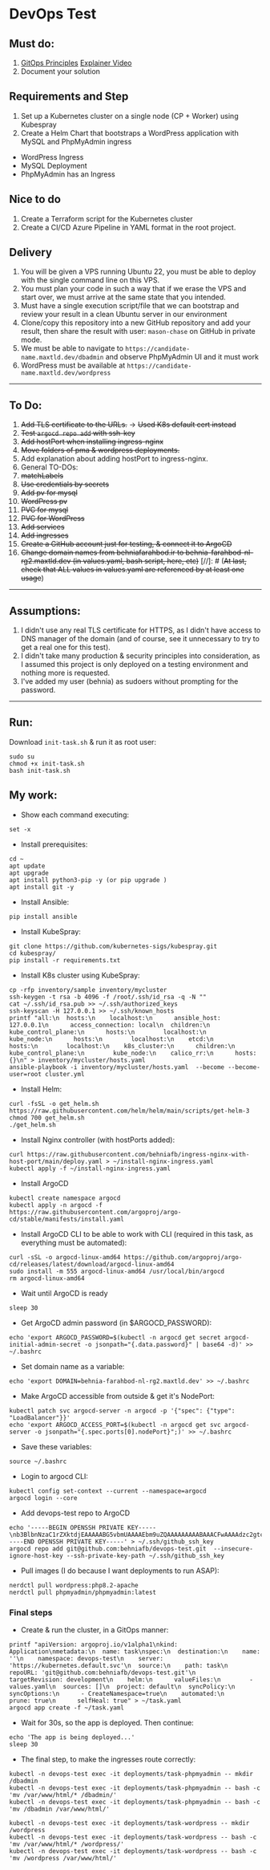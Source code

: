 # DevOps Test

## Must do:

1. [GitOps Principles](https://en.wikipedia.org/wiki/DevOps#GitOps) [Explainer Video](https://www.youtube.com/watch?v=f5EpcWp0THw)
2. Document your solution

## Requirements and Step


1. Set up a Kubernetes cluster on a single node (CP + Worker) using Kubespray
2. Create a Helm Chart that bootstraps a WordPress application with MySQL and PhpMyAdmin ingress

- WordPress Ingress
- MySQL Deployment
- PhpMyAdmin has an Ingress

## Nice to do

1. Create a Terraform script for the Kubernetes cluster
2. Create a CI/CD Azure Pipeline in YAML format in the root project.

## Delivery
1. You will be given a VPS running Ubuntu 22, you must be able to deploy with the single command line on this VPS.
2. You must plan your code in such a way that if we erase the VPS and start over, we must arrive at the same state that you intended.
3. Must have a single execution script/file that we can bootstrap and review your result in a clean Ubuntu server in our environment
4. Clone/copy this repository into a new GitHub repository and add your result, then share the result with user: `mason-chase` on GitHub in private mode.
5. We must be able to navigate to `https://candidate-name.maxtld.dev/dbadmin` and observe PhpMyAdmin UI and it must work
6. WordPress must be available at `https://candidate-name.maxtld.dev/wordpress`


---
## To Do:
1. ~~Add TLS certificate to the URLs.~~ -> ~~Used K8s default cert instead~~
2. ~~Test `argocd repo add` with ssh-key~~
3. ~~Add hostPort when installing ingress-nginx~~
4. ~~Move folders of pma & wordpress deployments.~~
5. Add explanation about adding hostPort to ingress-nginx.
6. General TO-DOs:
7. ~~matchLabels~~
8. ~~Use credentials by secrets~~
9. ~~Add pv for mysql~~
10. ~~WordPress pv~~
11. ~~PVC for mysql~~
12. ~~PVC for WordPress~~
13. ~~Add services~~
14. ~~Add ingresses~~
15. ~~Create a GitHub account just for testing, & connect it to ArgoCD~~
16. ~~Change domain names from behniafarahbod.ir to behnia-farahbod-nl-rg2.maxtld.dev (in values.yaml, bash script, here, etc)~~
    [//]: # (~~At last, check that ALL values in values.yaml are referenced by at least one usage~~)

---

## Assumptions:
1. I didn't use any real TLS certificate for HTTPS, as I didn't have access to DNS manager of the domain (and of course, see it unnecessary to try to get a real one for this test).
2. I didn't take many production & security principles into consideration, as I assumed this project is only deployed on a testing environment and nothing more is requested.
3. I've added my user (behnia) as sudoers without prompting for the password.

---

## Run:
Download `init-task.sh` & run it as root user:
```
sudo su
chmod +x init-task.sh
bash init-task.sh
```


## My work:
- Show each command executing:
```
set -x
```

- Install prerequisites:
```
cd ~
apt update
apt upgrade
apt install python3-pip -y (or pip upgrade )
apt install git -y
```

- Install Ansible:
```
pip install ansible
```

- Install KubeSpray:
```
git clone https://github.com/kubernetes-sigs/kubespray.git
cd kubespray/
pip install -r requirements.txt
```
- Install K8s cluster using KubeSpray:
```
cp -rfp inventory/sample inventory/mycluster
ssh-keygen -t rsa -b 4096 -f /root/.ssh/id_rsa -q -N ""
cat ~/.ssh/id_rsa.pub >> ~/.ssh/authorized_keys
ssh-keyscan -H 127.0.0.1 >> ~/.ssh/known_hosts
printf "all:\n  hosts:\n    localhost:\n      ansible_host: 127.0.0.1\n      access_connection: local\n  children:\n    kube_control_plane:\n      hosts:\n        localhost:\n    kube_node:\n      hosts:\n        localhost:\n    etcd:\n      hosts:\n        localhost:\n    k8s_cluster:\n      children:\n        kube_control_plane:\n        kube_node:\n    calico_rr:\n      hosts: {}\n" > inventory/mycluster/hosts.yaml
ansible-playbook -i inventory/mycluster/hosts.yaml  --become --become-user=root cluster.yml
```

- Install Helm:
```
curl -fsSL -o get_helm.sh https://raw.githubusercontent.com/helm/helm/main/scripts/get-helm-3
chmod 700 get_helm.sh
./get_helm.sh
```
- Install Nginx controller (with hostPorts added):
```
curl https://raw.githubusercontent.com/behniafb/ingress-nginx-with-host-port/main/deploy.yaml > ~/install-nginx-ingress.yaml
kubectl apply -f ~/install-nginx-ingress.yaml
```

- Install ArgoCD
```
kubectl create namespace argocd
kubectl apply -n argocd -f https://raw.githubusercontent.com/argoproj/argo-cd/stable/manifests/install.yaml
```

- Install ArgoCD CLI to be able to work with CLI (required in this task, as everything must be automated):
```
curl -sSL -o argocd-linux-amd64 https://github.com/argoproj/argo-cd/releases/latest/download/argocd-linux-amd64
sudo install -m 555 argocd-linux-amd64 /usr/local/bin/argocd
rm argocd-linux-amd64
```

- Wait until ArgoCD is ready
```
sleep 30
```

- Get ArgoCD admin password (in $ARGOCD_PASSWORD):
```
echo 'export ARGOCD_PASSWORD=$(kubectl -n argocd get secret argocd-initial-admin-secret -o jsonpath="{.data.password}" | base64 -d)' >> ~/.bashrc
```
- Set domain name as a variable:
```
echo 'export DOMAIN=behnia-farahbod-nl-rg2.maxtld.dev' >> ~/.bashrc
```
- Make ArgoCD accessible from outside & get it's NodePort:
```
kubectl patch svc argocd-server -n argocd -p '{"spec": {"type": "LoadBalancer"}}'
echo 'export ARGOCD_ACCESS_PORT=$(kubectl -n argocd get svc argocd-server -o jsonpath="{.spec.ports[0].nodePort}";)' >> ~/.bashrc
```

- Save these variables:
```
source ~/.bashrc
```

- Login to argocd CLI:
```
kubectl config set-context --current --namespace=argocd
argocd login --core
```

- Add devops-test repo to ArgoCD
```
echo '-----BEGIN OPENSSH PRIVATE KEY-----\nb3BlbnNzaC1rZXktdjEAAAAABG5vbmUAAAAEbm9uZQAAAAAAAAABAAACFwAAAAdzc2gtcn\nNhAAAAAwEAAQAAAgEAt0uIdW3Me1SUx7MNYVvhK+oWHT7VikbxIq73TPpEZfmDbaIjJlqh\nUi7vka922/LiHW8ShIZLfmzpS66PYKRHqcSE3UYiWErhL69J5qrDh9wjXKjospUfOP5Qiz\nfRbKG1qZQD9s9Cq84NbxtlJDNwUy6rwzw+7DwUOKUHj7suupcVcc0tOBJGRGGKID9wwf+X\nvL+Cmg8Ak+vqM3YSMXOzQ/pYa+ZPlb6sQXqkTcRFT+uEdnOai5MfT+0US8rPvCWv9MSQjJ\nDR4FYP/MeCiushWekGJ2whrN3KlWKPjIQM/Cge1KqTCIuoV6QEJ0dEpOhgUb1Xp0qVWfRP\nrXm+4gRHdJdjw9x+Tlxnqx48yDxMGJncHNTsnZxn2gLnenfyNgCLCwYyVYOsH5TczOYlwb\nxo4y2ywE9g3XCHh16s606hwdVLsrE/WgeQFQHWasf50QDGvbo9/e88RCHim9q5Ha4NU7s8\nDMwAowJOfsUXCXlWUR6FEBGF5bFKUkq8SqwWJiZk6qTaL0tIaz3FS4YtLwYriUZhJGMWXq\nw9IKK/aWMClTlzP7Kc3DHgTfqNhVMUiv1fJmvNEWJHNdn0QSDPSfZaRvMZLQQORBTBFufx\n+VL9LEvD6MmxUUaXtpMvJ7N0QG0X5MYimFV28zaR8ptG5pOL6Yo6pngwIyPft0pEyEFP+6\nsAAAdIHS4/dB0uP3QAAAAHc3NoLXJzYQAAAgEAt0uIdW3Me1SUx7MNYVvhK+oWHT7Vikbx\nIq73TPpEZfmDbaIjJlqhUi7vka922/LiHW8ShIZLfmzpS66PYKRHqcSE3UYiWErhL69J5q\nrDh9wjXKjospUfOP5QizfRbKG1qZQD9s9Cq84NbxtlJDNwUy6rwzw+7DwUOKUHj7suupcV\ncc0tOBJGRGGKID9wwf+XvL+Cmg8Ak+vqM3YSMXOzQ/pYa+ZPlb6sQXqkTcRFT+uEdnOai5\nMfT+0US8rPvCWv9MSQjJDR4FYP/MeCiushWekGJ2whrN3KlWKPjIQM/Cge1KqTCIuoV6QE\nJ0dEpOhgUb1Xp0qVWfRPrXm+4gRHdJdjw9x+Tlxnqx48yDxMGJncHNTsnZxn2gLnenfyNg\nCLCwYyVYOsH5TczOYlwbxo4y2ywE9g3XCHh16s606hwdVLsrE/WgeQFQHWasf50QDGvbo9\n/e88RCHim9q5Ha4NU7s8DMwAowJOfsUXCXlWUR6FEBGF5bFKUkq8SqwWJiZk6qTaL0tIaz\n3FS4YtLwYriUZhJGMWXqw9IKK/aWMClTlzP7Kc3DHgTfqNhVMUiv1fJmvNEWJHNdn0QSDP\nSfZaRvMZLQQORBTBFufx+VL9LEvD6MmxUUaXtpMvJ7N0QG0X5MYimFV28zaR8ptG5pOL6Y\no6pngwIyPft0pEyEFP+6sAAAADAQABAAACAAc9ivzLtlgcCNFN18MQx6qq0VTQA2XPusnz\n8pdH2FiiEpIyGJ4oCYqFibeBIHpvwOuiVGKHxSB2JoENOpZGs839xU6euc/Jcju/+nTyKe\ncj+wGeBBMjcNt/fQ8CyKY4Sd5fZAiyOmzIjVJ/2O7x8tRWWgXMS3ADFe/NSEJiBbNSyulD\n5/vFcDq836GGeZ3JyuSmnzIWuNJSPCrsO97xz9/PjWg1umisr4FAQJB4QFF332bbPWLMdp\nNhrUhd910nRlwU2uDlysr7aB/dtODOVb+6qyBdIeqby3TUzKoJ5uybz4JdepFlcuQc+bNt\nGhKpjnFFv9o/FMc8FcNBTxj+fxQHmBq9rHqH2KQ8Wc3HFGFyDd0NE0SNN8nvocea3BAfTN\nmziqrqkjdOZY61DEbP3UPmBsgX9YozMNpzCMqd59ZPq4QPOPuSTN6NXjDx9vPSEE9Whtbh\nceDiv9nRkwqOS5otltL5bydvGBhSZ80maiNfeDcw+QDWzkjYp0HlFlvyiK7e/L/DkWd8bb\nuYid08sQ3OvED05OFLQWqiDnwJUs5ySXTYflHcUfdg8WrnheN1u6DIOdseM1wTv9aDDJiq\nA+2zbxyPbwFrYdbPwQi17MfySgremCB7SaqpN4s1S6ByGAWAd4NfC78YXDwvP7LrMN7Aw/\nN561UapgbcSA/tQMSBAAABAD1iQYJWIgn06ycdy3+4vfQf3rEhkhbxr3QH/2FmIcZUNlTY\nQlze7dKqdyViJ407MSaS7PrI1xNIfT82118ms6eYeNhbehxuuddDuhVHd8DuMuWswOL4rs\nTEc1fVnmRsz1CxRcJOr1dFH/Eo5+3Bp0JMK1fYpasCOYLKSLG2KKmkAbxBMNu3Tx14f3nv\nBTJqVylNZJwkezg5ZOOchGqe2SzMSBfgMpkDRf3xddUOGxxDVWsPAxuIyQ+WgTL/ChgTBw\nypkPhQazwCuGE5MD59mQRRX5DoZ0keqVm6U8EQBZyzXm80xibw3k+eu2gMBQTRanR4hVDW\nD1y12RR/kcb3N10AAAEBAOi8WHqHBMF9HmN5Iil4PvymATiETwTvlKLXDwESIZ49tDtc1L\nOdqOHQCX3ZgP8zMGPwKnEDKW2CJdlIBDTq+H39FbiCZ+ZfhCwtLD+/Ef+0hnExdBRev6tX\n7DD01QGBud3jgr3ojiUfuUg7YC6GnCQRVYMxYlyQ3XZc0fj7QkF+V5e3ukqQ7WEm0IXkIl\nogtfOHgdKHZUF18uObO3OAFAxRvaJGf4RLp6zMuqVMS0FUjfNBIgsMtdTcGwp9wPFhjgr7\nd06tll8SB2Obhv0d+7CH2ouxta68gvn6cP+xz2z0WUOTSRk/0eVi7nnnUQUQMHts2a/ES6\nSJxNaQZqEbph0AAAEBAMmeAwTZ/yFn7lUQfcxdSpRrW7dF+HjSEL7JdFcvXpKzSrqUeBE1\n1UEgCT3CD8GNnPHXVwWFrXPYrggUcVr5dGz19SVVCRA3cXGr8U4sQCth0fs6C7m45XgNFR\nl20oJ7kvF/uNzV3BP5MU4DQqApjrA1XT8zbJDvSRuPywThMh/u+rfP/VtrZvnZLXxsPHBn\ndBiUXXedjS5i6vNm0gdbcm7NQzdDTRHUhWw19/62ZD3fO19x+PyPjjCIvG1ZPLyG/XqgZm\n0I8LeToTz+563uluiQ03rGbGwiIPW0by7PzAtTho6QMhtkkJ1GTLmr8sdiX6j1kYC1CThN\nQQRsm6Q/3mcAAAAPcm9vdEBWTTk1MjM1NDg1AQIDBA==\n-----END OPENSSH PRIVATE KEY-----' > ~/.ssh/github_ssh_key
argocd repo add git@github.com:behniafb/devops-test.git  --insecure-ignore-host-key --ssh-private-key-path ~/.ssh/github_ssh_key
```

- Pull images (I do because I want deployments to run ASAP):
```
nerdctl pull wordpress:php8.2-apache
nerdctl pull phpmyadmin/phpmyadmin:latest
```

### Final steps
- Create & run the cluster, in a GitOps manner:
```
printf "apiVersion: argoproj.io/v1alpha1\nkind: Application\nmetadata:\n  name: task\nspec:\n  destination:\n    name: ''\n    namespace: devops-test\n    server: 'https://kubernetes.default.svc'\n  source:\n    path: task\n    repoURL: 'git@github.com:behniafb/devops-test.git'\n    targetRevision: development\n    helm:\n      valueFiles:\n        - values.yaml\n  sources: []\n  project: default\n  syncPolicy:\n    syncOptions:\n      - CreateNamespace=true\n    automated:\n      prune: true\n      selfHeal: true" > ~/task.yaml
argocd app create -f ~/task.yaml
```

- Wait for 30s, so the app is deployed. Then continue: 
```
echo 'The app is being deployed...'
sleep 30
```

- The final step, to make the ingresses route correctly:
```
kubectl -n devops-test exec -it deployments/task-phpmyadmin -- mkdir /dbadmin
kubectl -n devops-test exec -it deployments/task-phpmyadmin -- bash -c 'mv /var/www/html/* /dbadmin/'
kubectl -n devops-test exec -it deployments/task-phpmyadmin -- bash -c 'mv /dbadmin /var/www/html/'

kubectl -n devops-test exec -it deployments/task-wordpress -- mkdir /wordpress
kubectl -n devops-test exec -it deployments/task-wordpress -- bash -c 'mv /var/www/html/* /wordpress/'
kubectl -n devops-test exec -it deployments/task-wordpress -- bash -c 'mv /wordpress /var/www/html/'
```
